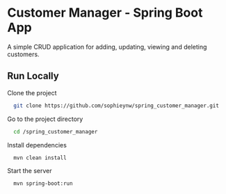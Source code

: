 
# Customer Manager - Spring Boot App

A simple CRUD application for adding, updating, viewing and deleting customers.


## Run Locally

Clone the project

```bash
  git clone https://github.com/sophieynw/spring_customer_manager.git
```

Go to the project directory

```bash
  cd /spring_customer_manager
```

Install dependencies

```bash
  mvn clean install
```

Start the server

```bash
  mvn spring-boot:run
```

